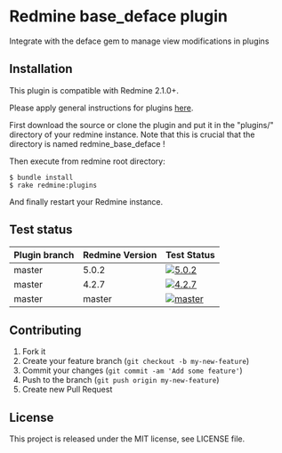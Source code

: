 Redmine base_deface plugin
======================

Integrate with the deface gem to manage view modifications in plugins

Installation
------------

This plugin is compatible with Redmine 2.1.0+.

Please apply general instructions for plugins [here](http://www.redmine.org/wiki/redmine/Plugins).

First download the source or clone the plugin and put it in the "plugins/" directory of your redmine instance. Note that this is crucial that the directory is named redmine_base_deface !

Then execute from redmine root directory:

    $ bundle install
    $ rake redmine:plugins

And finally restart your Redmine instance.

Test status
-----------

|Plugin branch| Redmine Version | Test Status       |
|-------------|-----------------|-------------------|
|master       | 5.0.2           | [![5.0.2][1]][5]  |  
|master       | 4.2.7           | [![4.2.7][2]][5]  |
|master       | master          | [![master][4]][5] |

[1]: https://github.com/nanego/redmine_base_deface/actions/workflows/5_0_2.yml/badge.svg
[2]: https://github.com/nanego/redmine_base_deface/actions/workflows/4_2_7.yml/badge.svg
[4]: https://github.com/nanego/redmine_base_deface/actions/workflows/master.yml/badge.svg
[5]: https://github.com/nanego/redmine_base_deface/actions

Contributing
------------

1. Fork it
2. Create your feature branch (`git checkout -b my-new-feature`)
3. Commit your changes (`git commit -am 'Add some feature'`)
4. Push to the branch (`git push origin my-new-feature`)
5. Create new Pull Request


License
-------

This project is released under the MIT license, see LICENSE file.
